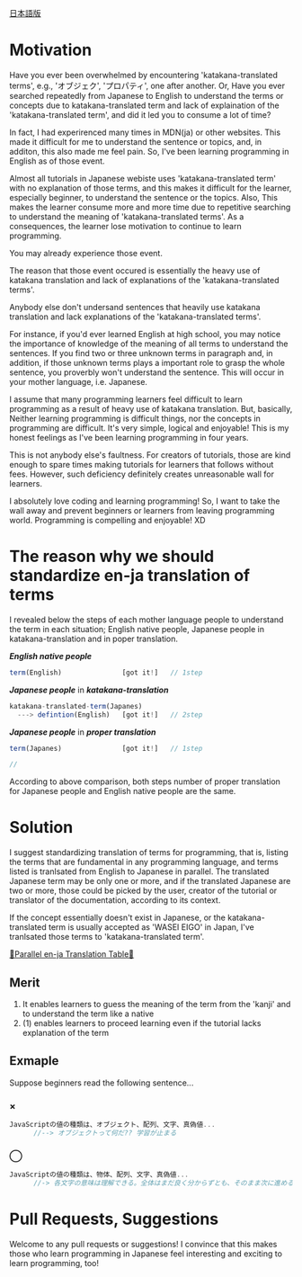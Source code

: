 <a href="https://github.com/azmok/TSPJ-Translation-Standard-for-Programming-in-Japan-/blob/master/README.ja.md">日本語版</a>

# Motivation
Have you ever been overwhelmed by encountering 'katakana-translated terms', e.g., 'オブジェク', 'プロパティ', one after another. Or, Have you ever searched repeatedly from Japanese to English to understand the terms or concepts due to katakana-translated term and lack of explaination of the 'katakana-translated term', and did it led you to consume a lot of time?

In fact, I had experirenced many times in MDN(ja) or other websites. This made it difficult for me to understand the sentence or topics, and, in additon, this also made me feel pain. So, I've been learning programming in English as of those event. 

Almost all tutorials in Japanese webiste uses 'katakana-translated term' with no explanation of those terms, and this makes it difficult for the learner, especially beginner, to understand the sentence or the topics. Also, This makes the learner consume more and more time due to repetitive searching to understand the meaning of 'katakana-translated terms'. As a consequences, the learner lose motivation to continue to learn programming.

You may already experience those event.

The reason that those event occured is essentially the heavy use of katakana translation and lack of explanations of the 'katakana-translated terms'.

Anybody else don't undersand sentences that heavily use katakana translation and lack explanations of the 'katakana-translated terms'.

For instance, if you'd ever learned English at high school, you may notice the importance of knowledge of the meaning of all terms to understand the sentences. If you find two or three unknown terms in paragraph and, in addition, if those unknown terms plays a important role to grasp the whole sentence, you proverbly won't understand the sentence. This will occur in your mother language, i.e. Japanese.

I assume that many programming learners feel difficult to learn programming as a result of heavy use of katakana translation. But, basically, Neither learning programming is  difficult things, nor the concepts in programming are difficult. It's very simple, logical and enjoyable! This is my honest feelings as I've been learning programming in four years.

This is not anybody else's faultness. For creators of tutorials, those are kind enough to spare times making tutorials for learners that follows without fees. However, such deficiency definitely creates unreasonable wall for learners. 

I absolutely love coding and learning programming! So, I want to take the wall away and prevent beginners or learners from leaving programming world. Programming is compelling and enjoyable! XD





# The reason why we should standardize en-ja translation of terms
I revealed below the steps of each mother language people to understand the term in each situation; English native people, Japanese people in katakana-translation and in poper translation.

***English native people***

```js
term(English)               [got it!]   // 1step
```



***Japanese people*** in ***katakana-translation***
```js
katakana-translated-term(Japanes)
  ---> defintion(English)   [got it!]   // 2step
```


***Japanese people*** in ***proper translation***
```js
term(Japanes)               [got it!]   // 1step

//
```


According to above comparison, both steps number of proper translation for Japanese people and English native people are the same.



# Solution
I suggest standardizing translation of terms for programming, that is, listing the terms that are fundamental in any programming language, and terms listed is tranlsated from English to Japanese in parallel. The translated Japanese term may be only one or more, and if the translated Japanese are two or more, those could be picked by the user, creator of the tutorial or translator of the documentation, according to its context.


If the concept essentially doesn't exist in Japanese, or the katakana-translated term is usually accepted as 'WASEI EIGO' in Japan, I've tranlsated those terms to 'katakana-translated term'.

<a href='https://github.com/azmok/TSPJ-Translation-Standard-for-Programming-in-Japan-/blob/master/terms_en_ja.md' target='_blank'>🚀Parallel en-ja Translation Table🚀</a>



## Merit
1. It enables learners to guess the meaning of the term from the 'kanji' and to understand the term like a native
2. (1) enables learners to proceed learning even if the tutorial lacks explanation of the term



## Exmaple
Suppose beginners read the following sentence...

### ×
```js
JavaScriptの値の種類は、オブジェクト、配列、文字、真偽値...
      //--> オブジェクトって何だ?? 学習が止まる
```

### ◯
```js
JavaScriptの値の種類は、物体、配列、文字、真偽値...
      //-> 各文字の意味は理解できる。全体はまだ良く分からずとも、そのまま次に進める
```



# Pull Requests, Suggestions
Welcome to any pull requests or suggestions! I convince that this makes those who learn programming in Japanese feel interesting and exciting to learn programming, too!
